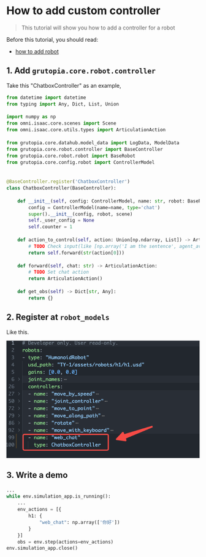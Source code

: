 # How to add custom controller

> This tutorial will show you how to add a controller for a robot

Before this tutorial, you should read:
- [how to add robot](./how-to-add-robot.md)

## 1. Add `grutopia.core.robot.controller`

Take this "ChatboxController" as an example,

```python
from datetime import datetime
from typing import Any, Dict, List, Union

import numpy as np
from omni.isaac.core.scenes import Scene
from omni.isaac.core.utils.types import ArticulationAction

from grutopia.core.datahub.model_data import LogData, ModelData
from grutopia.core.robot.controller import BaseController
from grutopia.core.robot.robot import BaseRobot
from grutopia.core.config.robot import ControllerModel


@BaseController.register('ChatboxController')
class ChatboxController(BaseController):

    def __init__(self, config: ControllerModel, name: str, robot: BaseRobot, scene: Scene) -> None:
        config = ControllerModel(name=name, type='chat')
        super().__init__(config, robot, scene)
        self._user_config = None
        self.counter = 1

    def action_to_control(self, action: Union[np.ndarray, List]) -> ArticulationAction:
        # TODO Check input(like [np.array('I am the sentence', agent_avatar_data)])
        return self.forward(str(action[0]))

    def forward(self, chat: str) -> ArticulationAction:
        # TODO Set chat action
        return ArticulationAction()

    def get_obs(self) -> Dict[str, Any]:
        return {}
```

## 2. Register at `robot_models`

Like this.

![alt text](../_static/image/robot_models_add_controller.png)

## 3. Write a demo

```python
...
while env.simulation_app.is_running():
    ...
    env_actions = [{
        h1: {
            "web_chat": np.array(['你好'])
        }
    }]
    obs = env.step(actions=env_actions)
env.simulation_app.close()
```
